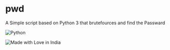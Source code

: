 # pwd

A Simple script based on Python 3 that brutefources and find the Passward





![Python](https://img.shields.io/badge/python-3670A0?style=for-the-badge&logo=python&logoColor=ffdd54)

![Made with Love in India](https://madewithlove.org.in/badge.svg)

